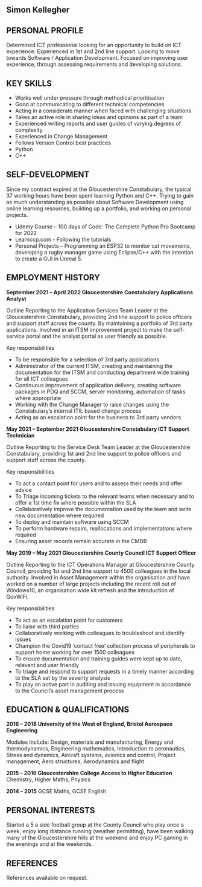 ## Simon Kellegher

## PERSONAL PROFILE

Determined ICT professional looking for an opportunity to build on ICT experience. Experienced in 1st and 2nd line support. Looking to move towards Software / Application Development. Focused on improving user experience, through assessing requirements and developing solutions. 

## KEY SKILLS

+ Works well under pressure through methodical prioritisation
+	Good at communicating to different technical competencies
+ Acting in a considerate manner when faced with challenging situations
+	Takes an active role in sharing ideas and opinions as part of a team
+	Experienced writing reports and user guides of varying degrees of complexity
+	Experienced in Change Management
+	Follows Version Control best practices
+	Python
+ C++

## SELF-DEVELOPMENT

Since my contract expired at the Gloucestershire Constabulary, the typical 37 working hours have been spent learning Python and C++. Trying to gain as much understanding as possible about Software Development using online learning resources, building up a portfolio, and working on personal projects.

+	Udemy Course – 100 days of Code: The Complete Python Pro Bootcamp for 2022
+ Learnccp.com - Following the tutorials
+	Personal Projects – Programming an ESP32 to monitor cat movements, developing a rugby manager game using Eclipse/C++ with the intention to create a GUI in Unreal 5.


## EMPLOYMENT HISTORY

**September 2021 – April 2022		Gloucestershire Constabulary 		Applications Analyst**

Outline
Reporting to the Application Services Team Leader at the Gloucestershire Constabulary, providing 2nd line support to police officers and support staff across the county. By maintaining a portfolio of 3rd  party applications. Involved in an ITSM improvement project to make the self-service portal and the analyst portal as user friendly as possible.

Key responsibilities
+	To be responsible for a selection of 3rd party applications
+	Administrator of the current ITSM, creating and maintaining the documentation for the ITSM and conducting department wide training for all ICT colleagues
+	Continuous improvement of application delivery, creating software packages in PDQ and SCCM, server monitoring, automation of tasks where appropriate
+	Working with the Change Manager to raise changes using the Constabulary’s internal ITIL based change process
+	Acting as an escalation point for the business to 3rd party vendors

**May 2021 – September 2021		Gloucestershire Constabulary	          ICT Support Technician**

Outline
Reporting to the Service Desk Team Leader at the Gloucestershire Constabulary, providing 1st and 2nd line support to police officers and support staff across the county.

Key responsibilities

+	To act a contact point for users and to assess their needs and offer advice
+	To Triage incoming tickets to the relevant teams when necessary and to offer a 1st time fix where possible within the SLA
+	Collaboratively improve the documentation used by the team and write new documentation where required
+	To deploy and maintain software using SCCM
+	To perform hardware repairs, reallocations and implementations where required
+	Ensuring asset records remain accurate in the CMDB


**May 2019 – May 2021 		Gloucestershire County Council 			ICT Support Officer**

Outline
Reporting to the ICT Operations Manager at Gloucestershire County Council, providing 1st and 2nd line support to 4500 colleagues in the local authority. Involved in Asset Management within the organisation and have worked on a number of large projects including the recent roll out of Windows10, an organisation wide kit refresh and the introduction of GovWiFi.

Key responsibilities

+	To act as an escalation point for customers
+	To liaise with third parties 
+	Collaboratively working with colleagues to troubleshoot and identify issues
+	Champion the Covid19 ‘contact free’ collection process of peripherals to support home working for over 1500 colleagues
+	To ensure documentation and training guides were kept up to date, relevant and user friendly
+	To triage and respond to support requests in a timely manner according to the SLA set by the severity analysis
+	To play an active part in auditing and issuing equipment in accordance to the Council’s asset management process 
 

## EDUCATION & QUALIFICATIONS

**2016 – 2018		University of the West of England, Bristol		       Aerospace Engineering**

Modules Include: Design, materials and manufacturing, Energy and thermodynamics, Engineering mathematics, Introduction to aeronautics, Stress and dynamics, Aircraft systems, avionics and control, Project management, Aero structures, Aerodynamics and flight


**2015 – 2016		Gloucestershire College 		 		Access to Higher Education** 
Chemistry, Higher Maths, Physics

**2014 – 2015**
GCSE Maths, GCSE English


## PERSONAL INTERESTS

Started a 5 a side football group at the County Council who play once a week, enjoy long distance running (weather permitting), have been walking many of the Gloucestershire hills at the weekend and enjoy PC gaming in the evenings and at the weekends.

## REFERENCES 

References available on request.
